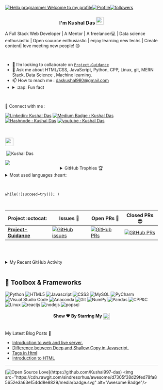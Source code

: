 [![Hello programmer Welcome to my profile](https://img.shields.io/badge/Hello,developer!-Welcome%20to%20my%20profile<3-FF6666.svg?style=flat&logo=github)](https://github.com/kushal997-das)[![Profile](https://Visitor-badge.glitch.me/badge?page_id=kushal997-das.profileviews-badge)](https://github.com/kushal997-das)[![followers](https://img.shields.io/github/followers/kushal997-das?style=social)](https://github.com/kushal997-das?tab=followers) 


<h3 align="center"> I'm Kushal Das <img src="https://media.giphy.com/media/hvRJCLFzcasrR4ia7z/giphy.gif" width="25px"></h3>

A Full Stack Web Developer | A Mentor | A freelancer💻 | Data science enthusiastic | Open souurce enthusiastic | enjoy learning new techs | Create content| love meeting new people! 😊  <br>




<!-- [<img src= "https://img.shields.io/badge/hashnode-black.svg?style=for-the-badge&logo=hashnode&logoColor=blue&color=black" weight =20 height =22 />](https://hashnode.com/@kushal9435)  -->


<br>



<!-- [![Repos Badge](https://badges.pufler.dev/repos/Kushal997-das)](https://github.com/Kushal997-das?tab=repositories) -->
<!-- - 🕵 Mentor at The `Sparks Foundation`,`GSSOC`

- 🌱 I’m currently learning **Data Science🤩** --> 

- 👯 I’m looking to collaborate on [`Project-Guidance`](https://github.com/Kushal997-das/Project-Guidance)
- 💬 Ask me about HTML/CSS, JavaScript, Python, CPP, Linux, git, MERN Stack, Data Science , Machine learning. 
- 📫  How to reach me : daskushal980@gmail.com
- <details> <summary>:zap: Fun fact</summary> Scratch here ▒▒▒▒▒▒▒▒▒▒ to unveil my fun fact Lol😂
</details> <br>

🔗 Connect with me :

[![Linkedin: Kushal Das](https://img.shields.io/badge/-Kushal%20Das-blue?style=flat-square&logo=Linkedin&logoColor=white&link="https://www.linkedin.com/in/kushal-das-7337421a9"/)](https://www.linkedin.com/in/kushal-das-7337421a9/ )
[![Medium Badge : Kushal Das](https://img.shields.io/badge/@Kushal%20Das-black?style=flat-square&labelColor=000000&logo=Medium&link=https://medium.com/@Kushal_Das)](https://medium.com/@Kushal_Das)
[![Hashnode : Kushal Das](https://img.shields.io/badge/@Kushal%20Das-2952FF?style=flat-square&labelColor=2952FF&logo=hashnode&link=https://hashnode.com/@kushal9435)](https://hashnode.com/@kushal9435) 
[![youtube : Kushal Das](https://img.shields.io/badge/@Kushal%20Das-FF0000?style=flat-square&labelColor=FF0000&logo=youtube&logocolor=FF0000&link=https://youtube.com/@kushaldas8496)](https://youtube.com/@kushaldas8496)
<br>

<br>


<!-- <img align="right" alt="GIF"  width="45px" src="https://github.com/Kushal997-das/Kushal997-das/blob/master/Profile%20generator/giphy%20(1).gif" /> -->

<!-- <p align="left"><img src="https://github.com/Kushal997-das/Kushal997-das/blob/master/Profile%20generator/android-original-wordmark.svg" alt="android" width="30" height="30"/> <img src="https://github.com/Kushal997-das/Kushal997-das/blob/master/Profile%20generator/c-original.svg" alt="c" width="30" height="30"/> <img src="https://github.com/Kushal997-das/Kushal997-das/blob/master/Profile%20generator/cplusplus-original.svg" alt="cplusplus" width="30" height="30"/> <img src="https://github.com/Kushal997-das/Kushal997-das/blob/master/Profile%20generator/css3-original-wordmark.svg" alt="css3" width="30" height="30"/> <img src="/Kushal997-das/Profile generator/New djangoproject-ar21.svg" alt="django" width="30" height="30"/> <img src="https://www.vectorlogo.zone/logos/git-scm/git-scm-icon.svg" alt="git" width="30" height="30"/> <img src="https://github.com/Kushal997-das/Kushal997-das/blob/master/Profile%20generator/html5-original-wordmark.svg" alt="html5" width="30" height="30"/> <img src="https://github.com/Kushal997-das/Kushal997-das/blob/master/Profile%20generator/java-original.svg" alt="java" width="30" height="30"/> <img src="https://github.com/Kushal997-das/Kushal997-das/blob/master/Profile%20generator/javascript-original.svg" alt="javascript" width="30" height="30"/> 
 <img src="https://github.com/Kushal997-das/Kushal997-das/blob/master/Profile%20generator/mongodb-original-wordmark.svg" alt="mongodb" width="30" height="30"/><img src="https://github.com/Kushal997-das/Kushal997-das/blob/master/Profile%20generator/linux-original.svg" alt="linux" width="30" height="30"/>  <img src="https://github.com/Kushal997-das/Kushal997-das/blob/master/Profile%20generator/mysql-original-wordmark.svg" alt="mysql" width="30" height="30"/>  <img src="https://github.com/Kushal997-das/Kushal997-das/blob/master/Profile%20generator/python-original.svg" alt="python" width="30" height="30"/>  
 </p> -->
<br>

<!--<img height="25" src="https://img.shields.io/badge/Spotify Playing - 🎧-yellow.svg?&style=for-the-badge&logo=KushalDas&logoColor=blue" />
<br>

[<img src="https://now-playing-codestackr.vercel.app/api/spotify-playing" alt="codeSTACKr Spotify Playing" width="350" />](https://open.spotify.com/user/swyqyimdc12jajde4vpwd2x1b) -->

<img height="27" src="https://img.shields.io/badge/Kushal Das' GitHub Stats - 😊-red.svg?&style=for-the-badge&logo=KushalDas&logoColor=blue" />
<p>&nbsp;<img align="center" src="https://github-readme-stats.vercel.app/api?username=kushal997-das&show_icons=true&hide_border=true&show_owner=true&title_color=FFFF00&count_private=true&theme=dark&custom_title=नमस्ते%20Programmers!👏&layout=compact" alt="Kushal Das"/></p>
<img align="center" src="https://github-readme-streak-stats.herokuapp.com/?user=Kushal997-das&theme=radical&custom_title=streak-stats&hide_border=true&layout=compact" />

<details align="center">
  <summary>GitHub Trophies 🏆</summary>
<p align="center">
  <a href="https://github.com/ryo-ma/github-profile-trophy" target="_blank">
    <img src="https://github-profile-trophy.vercel.app/?username=Kushal997-das&theme=juicyfresh&layout=compact&title_color=00FF00"/>
  </a>
</p>
</details>

<details>
  <summary>Most used languages :heart: </summary>

<p><img align="left" src="https://github-readme-stats.vercel.app/api/top-langs/?username=kushal997-das&title_color=FF69B4&custom_title=Most-Used-Languages&layout=compact&theme=highcontrast&langs_count=7" alt="kushal997-das" /></p>
</details>
<br>



<br>



```python3
while(!(succeed=try()); )
```
<br>

|      Project :octocat:   |     Issues :bug:   | Open PRs :bell:  | Closed PRs 😎  |
|-------------|-------------------|---|---|
| [**Project-Guidance**](https://github.com/Kushal997-das/Project-Guidance) | [![GitHub issues](https://img.shields.io/github/issues/Kushal997-das/Project-Guidance?color=green&logo=github&style=flat)](https://github.com/Kushal997-das/Project-Guidance/issues) | [![GitHub PRs](https://img.shields.io/github/issues-pr/Kushal997-das/Project-Guidance?style=flat&logo=github)](https://github.com/Kushal997-das/Project-Guidance/pulls)  | [![GitHub PRs](https://img.shields.io/github/issues-pr-closed/Kushal997-das/Project-Guidance?style=flat&color=critical&logo=github)](https://github.com/Kushal997-das/Project-Guidance/pulls?q=is%3Apr+is%3Aclosed)   |

<br><br>

<!--![Kushal's github activity graph](https://activity-graph.herokuapp.com/graph?username=Kushal997-das&theme=dracula&layout=compact&title_color=FF69B4)--> 


<!-- ## Recent GitHub Activity -->
<details>
	<summary> My Recent GitHub Activity</summary>
<br>
	
<!--START_SECTION:activity-->
1. 🎉 Merged PR [#7](https://github.com/Kushal997-das/Kushal997-das/pull/7) in [Kushal997-das/Kushal997-das](https://github.com/Kushal997-das/Kushal997-das)
2. 💪 Opened PR [#7](https://github.com/Kushal997-das/Kushal997-das/pull/7) in [Kushal997-das/Kushal997-das](https://github.com/Kushal997-das/Kushal997-das)
3. ❗️ Closed issue [#749](https://github.com/Kushal997-das/Project-Guidance/issues/749) in [Kushal997-das/Project-Guidance](https://github.com/Kushal997-das/Project-Guidance)
4. 🎉 Merged PR [#756](https://github.com/Kushal997-das/Project-Guidance/pull/756) in [Kushal997-das/Project-Guidance](https://github.com/Kushal997-das/Project-Guidance)
5. 🎉 Merged PR [#755](https://github.com/Kushal997-das/Project-Guidance/pull/755) in [Kushal997-das/Project-Guidance](https://github.com/Kushal997-das/Project-Guidance)
6. 🎉 Merged PR [#754](https://github.com/Kushal997-das/Project-Guidance/pull/754) in [Kushal997-das/Project-Guidance](https://github.com/Kushal997-das/Project-Guidance)
7. 🎉 Merged PR [#753](https://github.com/Kushal997-das/Project-Guidance/pull/753) in [Kushal997-das/Project-Guidance](https://github.com/Kushal997-das/Project-Guidance)
8. 🎉 Merged PR [#752](https://github.com/Kushal997-das/Project-Guidance/pull/752) in [Kushal997-das/Project-Guidance](https://github.com/Kushal997-das/Project-Guidance)
9. ❌ Closed PR [#746](https://github.com/Kushal997-das/Project-Guidance/pull/746) in [Kushal997-das/Project-Guidance](https://github.com/Kushal997-das/Project-Guidance)
10. 🎉 Merged PR [#751](https://github.com/Kushal997-das/Project-Guidance/pull/751) in [Kushal997-das/Project-Guidance](https://github.com/Kushal997-das/Project-Guidance)
<!--END_SECTION:activity-->
	
</details>

<br>

<!-- <img height="25" src="https://img.shields.io/badge/Languages and  tools- 📚-green.svg?&style=for-the-badge&logo=KushalDas&logoColor=blue" /> -->

## 🧰 Toolbox & Frameworks

![Python](https://img.shields.io/badge/python-3670A0?style=for-the-badge&logo=python&logoColor=ffdd54) ![HTML5](https://img.shields.io/badge/html5-%23E34F26.svg?style=for-the-badge&logo=html5&logoColor=white) ![Javascript](https://img.shields.io/badge/Javascript-%23FF6F00.svg?style=for-the-badge&logo=Javascript&logoColor=yellow&logoColor=yellow) ![CSS3](https://img.shields.io/badge/css3-%231572B6.svg?style=for-the-badge&logo=css3&logoColor=white) ![MySQL](https://img.shields.io/badge/mysql-%2300f.svg?style=for-the-badge&logo=mysql&logoColor=white) ![PyCharm](https://img.shields.io/badge/pycharm-143?style=for-the-badge&logo=pycharm&logoColor=black&color=black&labelColor=green) ![Visual Studio Code](https://img.shields.io/badge/Visual%20Studio%20Code-0078d7.svg?style=for-the-badge&logo=visual-studio-code&logoColor=white) ![Anaconda](https://img.shields.io/badge/Anaconda-%2344A833.svg?style=for-the-badge&logo=anaconda&logoColor=white) ![Git](https://img.shields.io/badge/git-%23F05033.svg?style=for-the-badge&logo=git&logoColor=white) ![NumPy](https://img.shields.io/badge/numpy-%23013243.svg?style=for-the-badge&logo=numpy&logoColor=white) ![Pandas](https://img.shields.io/badge/pandas-%23150458.svg?style=for-the-badge&logo=pandas&logoColor=white) ![CPP&C](https://img.shields.io/badge/C++-%23FF6F00.svg?style=for-the-badge&logo=C&logoColor=blue&labelColor=black) ![Linux](https://img.shields.io/badge/Linux-%23FF6F00.svg?style=for-the-badge&logo=linux&logoColor=black&labelColor=yellow) ![reactjs](https://img.shields.io/badge/React-36454F?style=for-the-badge&logo=React&logoColor=#7cc5d9) ![nodejs](https://img.shields.io/badge/NODE.JS-000000?style=for-the-badge&logo=Node.js&logoColor=#00ff32) ![popsql](https://img.shields.io/badge/PopSQL-fc8d39?style=for-the-badge&logo=popsql&logoColor=#00ff32)

<h4 align="center">Show ❤️ By Starring My <a href='https://github.com/Kushal997-das?tab=repositories'><img align='center'  height="22" src="https://img.shields.io/badge/Repos!😊👋 -purple.svg?&style=for-the-badge&logo=KushalDas&logoColor=blue" /></a></h4>

<br> 

<div align="left">
  My Latest Blog Posts 🌱

  - <a href="https://kushaldas.hashnode.dev/introduction-to-web-and-live-server" target="_blank">Introduction to web and live server.</a>
  - <a href="https://kushaldas.hashnode.dev/difference-between-deep-and-shallow-copy-in-javascript" target="_blank">Difference between Deep and Shallow Copy in Javascript.</a>
  - <a href="https://kushaldas.hashnode.dev/tags-in-html-paragraphs-text-formatting-quotation-and-citation-in-html" target="_blank">Tags in Html</a>
  - <a href="https://kushaldas.hashnode.dev/basic-introduction-to-html" target="_blank">Introduction to HTML</a>
</div>  
 

---

[![Open Source Love](https://badges.frapsoft.com/os/v2/open-source.svg?:heart:)](https://github.com/Kushal997-das) <img src="https://cdn.rawgit.com/sindresorhus/awesome/d7305f38d29fed78fa85652e3a63e154dd8e8829/media/badge.svg" alt="Awesome Badge"/>


<!-- <h4 align="center">Hey,Wait! 👋 don't foget to check out my social media handles 😎<img align="center" src="https://github.com/Kushal997-das/Kushal997-das/blob/master/Profile%20generator/Handshake.gif" height="30px"></h4> <br> -->


<!-- [<img src="https://img.shields.io/badge/linkedin-%230077B5.svg?style=for-the-badge&logo=linkedin&logoColor=white" weight=14 height=18 />](https://www.linkedin.com/in/kushal-das-7337421a9/)[<img src="https://img.shields.io/badge/Medium-12100E?style=for-the-badge&logo=medium&logoColor=white"  weight =27 height =20/>](https://medium.com/@daskushal980)[<img src= "https://img.shields.io/badge/Hashnode-2962FF?style=for-the-badge&logo=hashnode&logoColor=white" weight =16 height =19 />](https://hashnode.com/@kushal9435)[![GitHub](https://img.shields.io/badge/-GitHub-333333?style=flat&logo=github)](https://github.com/Kushal997-das/) -->



	
<!-- <a href="https://www.linkedin.com/in/kushal-das-7337421a9/">
  <img align="left" src="https://github.com/Kushal997-das/Kushal997-das/blob/master/Profile%20generator/Linkedin%20(1).svg" alt="kushal's linkedin" width="24px" />
</a>  
 
<a href="https://instagram.com/kushal_das07" target="blank">
  <img align="left" src="https://github.com/Kushal997-das/Kushal997-das/blob/master/Profile%20generator/Instagram%20(1).svg" alt="instagram" width="24px" />
</a>

<a href="https://www.youtube.com/channel/UCIHj6mNCMnSnmWLHOxzIESw?view_as=subscriber" target="blank">
  <img align="left" src="https://github.com/Kushal997-das/Kushal997-das/blob/master/Profile%20generator/youtube-logo-icon-png-svg.png" alt="youtube"  width="25px" height='23.5' />
</a>

<a href="https://twitter.com/KushalD63268398" target="blank">
  <img align="left" src="https://github.com/Kushal997-das/Kushal997-das/blob/master/Profile%20generator/Twitter%20(2).svg" width="26px" />
</a> -->
<!-- <br> <br> <br> -->

<!-- <details>
  <summary>:zap: Tab here :P</summary>
<p align="center"><img src="https://github.com/Kushal997-das/Kushal997-das/blob/master/Profile%20generator/tenor.gif" width="50"></p> <br>
</details>  
<img align='center'  height="70" alt="Thanks" width="100%" src="https://github.com/Kushal997-das/Kushal997-das/blob/master/Profile%20generator/marquee.svg"/> -->
